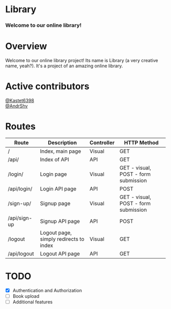 # Library
### Welcome to our online library!
# Overview
Welcome to our online library project!
Its name is Library (a very creative name, yeah?).
It's a project of an amazing online library.
# Active contributors
<a href="https://github.com/Kastet6398">@Kastet6398</a>
<br>
<a href="https://github.com/AndrShv">@AndrShv</a>
# Routes
| Route        | Description                            | Controller | HTTP Method                          |
|--------------|----------------------------------------|------------|--------------------------------------|
| /            | Index, main page                       | Visual     | GET                                  |
| /api/        | Index of API                           | API        | GET                                  |
| /login/      | Login page                             | Visual     | GET - visual, POST - form submission |
| /api/login/  | Login API page                         | API        | POST                                 |
| /sign-up/    | Signup page                            | Visual     | GET - visual, POST - form submission |
| /api/sign-up | Signup API page                        | API        | POST                                 |
| /logout      | Logout page, simply redirects to index | Visual     | GET                                  |
| /api/logout  | Logout API page                        | API        | GET                                  |
# TODO
- [x] Authentication and Authorization
- [ ] Book upload
- [ ] Additional features
